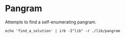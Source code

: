 # Pangram

Attempts to find a self-enumerating pangram.

```
echo 'find_a_solution' | irb -I"lib" -r ./lib/pangram
```
